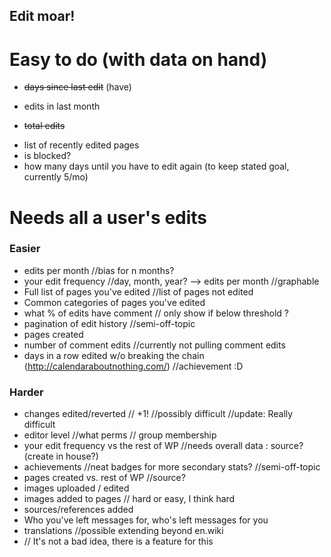 Edit moar!
---------------

Easy to do (with data on hand)
========
+ <strike>days since last edit</strike> (have)
- edits in last month
+ <strike>total edits</strike>
- list of recently edited pages
- is blocked?
- how many days until you have to edit again (to keep stated goal, currently 5/mo)

Needs all a user's edits
=================
### Easier ###
- edits per month //bias for n months?
- your edit frequency //day, month, year? --> edits per month //graphable
- Full list of pages you've edited //list of pages not edited
- Common categories of pages you've edited
- what % of edits have comment // only show if below threshold ?
- pagination of edit history //semi-off-topic
- pages created
- number of comment edits //currently not pulling comment edits
- days in a row edited w/o breaking the chain (http://calendaraboutnothing.com/) //achievement :D

### Harder ###
- changes edited/reverted // +1! //possibly difficult //update: Really difficult
- editor level //what perms // group membership
- your edit frequency vs the rest of WP //needs overall data : source? (create in house?)
- achievements //neat badges for more secondary stats? //semi-off-topic
- pages created vs. rest of WP //source?
- images uploaded / edited
- images added to pages // hard or easy, I think hard
- sources/references added
- Who you've left messages for, who's left messages for you
- translations //possible extending beyond en.wiki
- // It's not a bad idea, there is a feature for this
